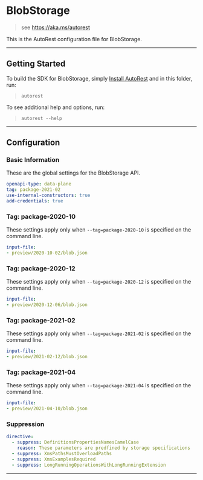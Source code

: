 # BlobStorage

> see https://aka.ms/autorest

This is the AutoRest configuration file for BlobStorage.


---
## Getting Started
To build the SDK for BlobStorage, simply [Install AutoRest](https://aka.ms/autorest/install) and in this folder, run:

> `autorest`

To see additional help and options, run:

> `autorest --help`
---

## Configuration



### Basic Information
These are the global settings for the BlobStorage API.

``` yaml
openapi-type: data-plane
tag: package-2021-02
use-internal-constructors: true
add-credentials: true
```

### Tag: package-2020-10

These settings apply only when `--tag=package-2020-10` is specified on the command line.

``` yaml $(tag) == 'package-2020-10'
input-file:
- preview/2020-10-02/blob.json
```

### Tag: package-2020-12

These settings apply only when `--tag=package-2020-12` is specified on the command line.

``` yaml $(tag) == 'package-2020-12'
input-file:
- preview/2020-12-06/blob.json
```

### Tag: package-2021-02

These settings apply only when `--tag=package-2021-02` is specified on the command line.

``` yaml $(tag) == 'package-2021-02'
input-file:
- preview/2021-02-12/blob.json
```

### Tag: package-2021-04

These settings apply only when `--tag=package-2021-04` is specified on the command line.

``` yaml $(tag) == 'package-2021-04'
input-file:
- preview/2021-04-10/blob.json
```

### Suppression
``` yaml
directive:
  - suppress: DefinitionsPropertiesNamesCamelCase
    reason: These parameters are predfined by storage specifications 
  - suppress: XmsPathsMustOverloadPaths
  - suppress: XmsExamplesRequired
  - suppress: LongRunningOperationsWithLongRunningExtension
```
---